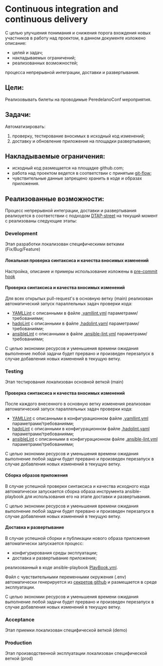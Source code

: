 # Continuous integration and continuous delivery

С целью улучшения понимания и снижения порога вхождения новых участников в работу над проектом, в данном
документе изложено описание: 

- целей и задач;
- накладываемых ограничений;
- реализованных возможностей;

процесса непрерывной интеграции, доставки и развертывания.

## Цели: 

Реализовывать билеты на проводимые PeredelanoConf мероприятия.

## Задачи:

Автоматизировать: 
1. проверку, тестирование вносимых в исходный код изменений; 
2. доставку и обновление приложения на площадки развертывания; 

## Накладываемые ограничения:

- исходный код размещается на площадке github.com;
- работа над проектом ведется в соответствии с принятым [git-flow](https://www.notion.so/afisha-06e7b5c3ca0d4fd08631f30f2b42b2fb);
- чувствительные данные запрещено хранить в коде и образах приложения.

## Реализованные возможности:

Процесс непрерывной интеграции, доставки и развертывания реализуется 
в соответствии с подходом [DTAP-street](https://en.wikipedia.org/wiki/Development,_testing,_acceptance_and_production) на 
текущий момент с реализованы следующие этапы:

### Development

Этап разработки локализован специфическими ветками (Fix/Bug/Feature)

#### Локальная проверка синтаксиса и качества вносимых изменений

Настройка, описание и примеры использование изложены в [pre-commit hook](../../.githooks/README.md)

#### Проверка синтаксиса и качества вносимых изменений

Для всех открытых pull-request's в основную ветку (main) реализован автоматический запуск параллельных задач проверки кода:

- [YAMLLint](https://yamllint.readthedocs.io) с описанными в файле [.yamllint.yml](../../.yamllint.yml) параметрами/требованиями;
- [hadoLint](https://hadolint.github.io/hadolint) с описанными в файле [.hadolint.yaml](../../.hadolint.yaml) параметрами/требованиями;
- [ansibleLint](https://ansible.readthedocs.io/projects/lint/) с описанными в файле [.ansible-lint.yml](../../.ansible-lint.yml) параметрами/требованиями;

С целью экономии ресурсов и уменьшения времени ожидания выполнение любой задачи будет прервано и произведен перезапуск
в случае добавления новых изменений в текущую ветку.

### Testing

Этап тестирования локализован основной веткой (main)

#### Проверка синтаксиса и качества вносимых изменений

После каждого внесенного в основную ветку изменения реализован автоматический запуск параллельных задач проверки кода:

- [YAMLLint](https://yamllint.readthedocs.io) с описанными в конфигурационном файле [.yamllint.yml](../../.yamllint.yml) параметрами/требованиями;
- [hadoLint](https://hadolint.github.io/hadolint) с описанными в конфигурационном файле [.hadolint.yaml](../../.hadolint.yaml) параметрами/требованиями;
- [ansibleLint]() с описанными в конфигурационном файле [.ansible-lint.yml](../../.ansible-lint.yml) параметрами/требованиями;

С целью экономии ресурсов и уменьшения времени ожидания выполнение любой задачи будет прервано и произведен перезапуск
в случае добавления новых изменений в текущую ветку.

#### Сборка образов приложения

В случае успешной проверки синтаксиса и качества исходного кода автоматически запускается сборка образа инструмента
ansible-playbook для использования его на этапе доставки и развертывания. 

С целью экономии ресурсов и уменьшения времени ожидания выполнение любой задачи будет прервано и произведен перезапуск
в случае добавления новых изменений в текущую ветку.

#### Доставка и развертывание

В случае успешной сборки и публикации нового образа приложения автоматически запускается процесс:
- конфигурирования среды эксплуатации; 
- доставка и развертывание приложения; 

реализованный в коде ansible-playbook [PlayBook.yml](../../PlayBook.yml).

Файл с чувствительными переменными окружения (.env) автоматически генерируется из 
[секретов github](https://docs.github.com/en/actions/security-guides/encrypted-secrets) и размещается в среде эксплуатации.

С целью экономии ресурсов и уменьшения времени ожидания выполнение любой задачи будет прервано и произведен перезапуск
в случае добавления новых изменений в текущую ветку.

### Acceptance

Этап приемки локализован специфической веткой (demo)

### Production

Этап производственной эксплуатации локализован специфической веткой (prod)

